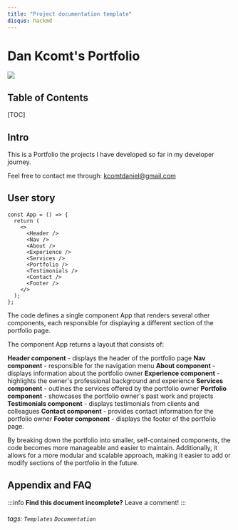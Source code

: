 ```yaml
---
title: "Project documentation template"
disqus: hackmd
---
```


# Dan Kcomt's Portfolio

![](https://i.imgur.com/VS2j6Ct.png)

## Table of Contents

[TOC]

## Intro

This is a Portfolio the projects I have developed so far in my developer journey.

Feel free to contact me through: kcomtdaniel@gmail.com

## User story

```jsx=
const App = () => {
  return (
    <>
      <Header />
      <Nav />
      <About />
      <Experience />
      <Services />
      <Portfolio />
      <Testimonials />
      <Contact />
      <Footer />
    </>
  );
};
```

The code defines a single component App that renders several other components, each responsible for displaying a different section of the portfolio page.

The component App returns a layout that consists of:

**Header component** - displays the header of the portfolio page
**Nav component** - responsible for the navigation menu
**About component** - displays information about the portfolio owner
**Experience component** - highlights the owner's professional background and experience
**Services component** - outlines the services offered by the portfolio owner
**Portfolio component** - showcases the portfolio owner's past work and projects
**Testimonials component** - displays testimonials from clients and colleagues
**Contact component** - provides contact information for the portfolio owner
**Footer component** - displays the footer of the portfolio page.

By breaking down the portfolio into smaller, self-contained components, the code becomes more manageable and easier to maintain. Additionally, it allows for a more modular and scalable approach, making it easier to add or modify sections of the portfolio in the future.

## Appendix and FAQ

:::info
**Find this document incomplete?** Leave a comment!
:::

###### tags: `Templates` `Documentation`
